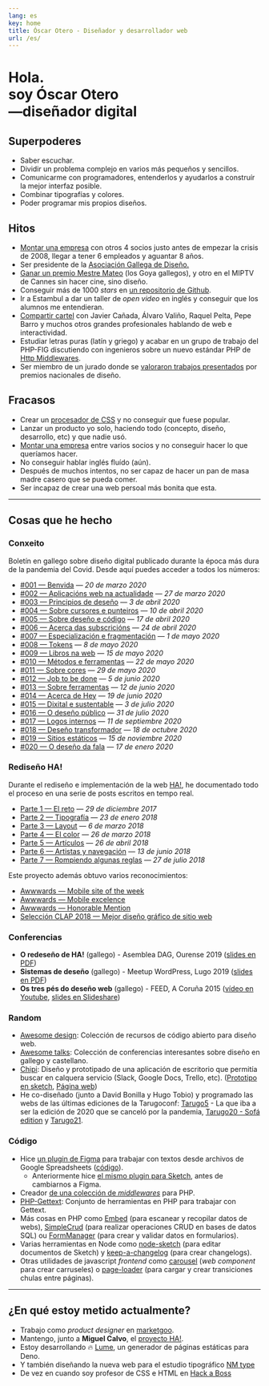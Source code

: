 ```yaml
---
lang: es
key: home
title: Óscar Otero - Diseñador y desarrollador web
url: /es/
---
```


# Hola. <br>soy Óscar Otero <br>—diseñador digital

## Superpoderes

- Saber escuchar.
- Dividir un problema complejo en varios más pequeños y sencillos.
- Comunicarme con programadores, entenderlos y ayudarlos a construír la mejor
  interfaz posible.
- Combinar tipografías y colores.
- Poder programar mis propios diseños.

## Hitos

- [Montar una empresa](http://anavallasuiza.com) con otros 4 socios justo antes
  de empezar la crisis de 2008, llegar a tener 6 empleados y aguantar 8 años.
- Ser presidente de la [Asociación Gallega de Diseño.](https://dag.gal/es)
- [Ganar un premio Mestre Mateo](https://www.academiagalegadoaudiovisual.gal/es/portfolio-item/vii-premios-mestre-mateo/)
  (los Goya gallegos), y otro en el MIPTV de Cannes sin hacer cine, sino diseño.
- Conseguir más de 1000 _stars_ en
  [un repositorio de Github](https://github.com/oscarotero/Embed).
- Ir a Estambul a dar un taller de _open video_ en inglés y conseguir que los
  alumnos me entendieran.
- [Compartir cartel](https://dag.gal/es/feed2015/) con Javier Cañada, Álvaro
  Valiño, Raquel Pelta, Pepe Barro y muchos otros grandes profesionales hablando
  de web e interactividad.
- Estudiar letras puras (latín y griego) y acabar en un grupo de trabajo del
  PHP-FIG discutiendo con ingenieros sobre un nuevo estándar PHP de
  [Http Middlewares](https://www.php-fig.org/psr/psr-15/meta/).
- Ser miembro de un jurado donde se
  [valoraron trabajos presentados](https://www.youtube.com/watch?v=dDnsVNcoiq8)
  por premios nacionales de diseño.

## Fracasos

- Crear un [procesador de CSS](http://stylecow.github.io/) y no conseguir que
  fuese popular.
- Lanzar un producto yo solo, haciendo todo (concepto, diseño, desarrollo, etc)
  y que nadie usó.
- [Montar una empresa](http://anavallasuiza.com) entre varios socios y no
  conseguir hacer lo que queríamos hacer.
- No conseguir hablar inglés fluído (aún).
- Después de muchos intentos, no ser capaz de hacer un pan de masa madre casero
  que se pueda comer.
- Ser incapaz de crear una web persoal más bonita que esta.

---

## Cosas que he hecho

### Conxeito

Boletín en gallego sobre diseño digital publicado durante la época más dura de
la pandemia del Covid. Desde aquí puedes acceder a todos los números:

- [#001 — Benvida](http://eepurl.com/gWhDcn) — _20 de marzo 2020_
- [#002 — Aplicacións web na actualidade](http://eepurl.com/gW6GQn) — _27 de
  marzo 2020_
- [#003 — Principios de deseño](http://eepurl.com/gX19yr) — _3 de abril 2020_
- [#004 — Sobre cursores e punteiros](http://eepurl.com/gYFKG5) — _10 de abril
  2020_
- [#005 — Sobre deseño e código](http://eepurl.com/gZwOff) — _17 de abril 2020_
- [#006 — Acerca das subscricións](http://eepurl.com/g0jglP) — _24 de abril
  2020_
- [#007 — Especialización e fragmentación](http://eepurl.com/g08xOz) — _1 de
  mayo 2020_
- [#008 — Tokens](http://eepurl.com/g10VOz) — _8 de mayo 2020_
- [#009 — Libros na web](http://eepurl.com/g22Uv5) — _15 de mayo 2020_
- [#010 — Métodos e ferramentas](http://eepurl.com/g3JroH) — _22 de mayo 2020_
- [#011 — Sobre cores](http://eepurl.com/g4Sy01) — _29 de mayo 2020_
- [#012 — Job to be done](http://eepurl.com/g5IuWr) — _5 de junio 2020_
- [#013 — Sobre ferramentas](http://eepurl.com/g6wYW5) — _12 de junio 2020_
- [#014 — Acerca de Hey](http://eepurl.com/g7t9wH) — _19 de junio 2020_
- [#015 — Dixital e sustentable](http://eepurl.com/g8Os_v) — _3 de julio 2020_
- [#016 — O deseño público](http://eepurl.com/g_qf1z) — _31 de julio 2020_
- [#017 — Logos internos](http://eepurl.com/hcDGzf) — _11 de septiembre 2020_
- [#018 — Deseño transformador](http://eepurl.com/hfv_U9) — _18 de octubre 2020_
- [#019 — Sitios estáticos](http://eepurl.com/himrb1) — _15 de noviembre 2020_
- [#020 — O deseño da fala](http://eepurl.com/hnuhJv) — _17 de enero 2020_

### Rediseño HA!

Durante el rediseño e implementación de la web
[HA!](https://historia-arte.com/), he documentado todo el proceso en una serie
de posts escritos en tempo real.

- [Parte 1 — El reto](https://medium.com/@misteroom/redise%C3%B1o-ha-parte-1-el-reto-d7d80e4e7245)
  — _29 de diciembre 2017_
- [Parte 2 — Tipografía](https://medium.com/@misteroom/redise%C3%B1o-ha-parte-2-tipograf%C3%ADa-15e1625d17e)
  — _23 de enero 2018_
- [Parte 3 — Layout](https://medium.com/@misteroom/redise%C3%B1o-ha-parte-3-layout-c2a915ef59d5)
  — _6 de marzo 2018_
- [Parte 4 — El color](https://medium.com/@misteroom/redise%C3%B1o-ha-parte-5-el-color-d95735b9086f)
  — _26 de marzo 2018_
- [Parte 5 — Artículos](https://medium.com/@misteroom/redise%C3%B1o-ha-parte-5-art%C3%ADculos-dddafc6e0564)
  — _26 de abril 2018_
- [Parte 6 — Artistas y navegación](https://medium.com/@misteroom/redise%C3%B1o-ha-parte-6-artistas-y-navegaci%C3%B3n-992c02bac030)
  — _13 de junio 2018_
- [Parte 7 — Rompiendo algunas reglas](https://medium.com/@misteroom/redise%C3%B1o-ha-parte-7-rompiendo-algunas-reglas-a344d546a5d3)
  — _27 de julio 2018_

Este proyecto además obtuvo varios reconocimientos:

- [Awwwards — Mobile site of the week](https://www.awwwards.com/mobile-sites/ha)
- [Awwwards — Mobile excelence](https://www.awwwards.com/sites/ha/mobile-excellence-report)
- [Awwwards — Honorable Mention](https://www.awwwards.com/sites/ha)
- [Selección CLAP 2018 — Mejor diseño gráfico de sitio
  web](https://premiosclap.org/ganador-730)

### Conferencias

- **O redeseño de HA!** (gallego) - Asemblea DAG, Ourense 2019
  ([slides en PDF](/keynotes/ha.pdf))
- **Sistemas de deseño** (gallego) - Meetup WordPress, Lugo 2019
  ([slides en PDF](/keynotes/sistemas-de-desenho.pdf))
- **Os tres pés do deseño web** (gallego) - FEED, A Coruña 2015
  ([vídeo en Youtube](https://www.youtube.com/watch?v=qZEqS2QSfrc),
  [slides en Slideshare](https://www.slideshare.net/asociaciondag/os-tres-pes-da-web))

### Random

- [Awesome design](https://github.com/oscarotero/awesome-design): Colección de
  recursos de código abierto para diseño web.
- [Awesome talks](https://github.com/oscarotero/awesome-talks): Colección de
  conferencias interesantes sobre diseño en gallego y castellano.
- [Chipi](https://oscarotero.github.io/chipi-client/): Diseño y prototipado de
  una aplicación de escritorio que permitía buscar en calquera servicio (Slack,
  Google Docs, Trello, etc).
  ([Prototipo en sketch](https://www.sketch.com/s/f46f510c-9f81-432b-be97-8b71d968f526),
  [Página web](https://chipi.io/#/))
- He co-diseñado (junto a David Bonilla y Hugo Tobio) y programado las webs de
  las últimas ediciones de la Tarugoconf:
  [Tarugo5](https://tarugoconf.github.io/tarugo5/) - La que iba a ser la edición
  de 2020 que se canceló por la pandemia,
  [Tarugo20 - Sofá edition](https://tarugoconf.github.io/tarugose/) y
  [Tarugo21](https://tarugo21.netlify.app/).

### Código

- Hice
  [un plugin de Figma](https://www.figma.com/community/plugin/1001444625792698603/marketgoo-copies)
  para trabajar con textos desde archivos de Google Spreadsheets
  ([código](https://github.com/marketgoo/figma-copies)).
  - Anteriormente hice
    [el mismo plugin para Sketch](https://github.com/marketgoo/sketch-copies),
    antes de cambiarnos a Figma.
- Creador [de una colección de _middlewares_](https://github.com/middlewares)
  para PHP.
- [PHP-Gettext](https://github.com/php-gettext): Conjunto de herramientas en PHP
  para trabajar con Gettext.
- Más cosas en PHP como [Embed](https://github.com/oscarotero/Embed) (para
  escanear y recopilar datos de webs),
  [SimpleCrud](https://github.com/oscarotero/simple-crud) (para realizar
  operaciones CRUD en bases de datos SQL) ou
  [FormManager](https://github.com/oscarotero/form-manager) (para crear y
  validar datos en formularios).
- Varias herramientas en Node como
  [node-sketch](https://github.com/oscarotero/node-sketch) (para editar
  documentos de Sketch) y
  [keep-a-changelog](https://github.com/oscarotero/keep-a-changelog) (para crear
  changelogs).
- Otras utilidades de javascript _frontend_ como
  [carousel](https://github.com/oom-components/carousel) (_web component_ para
  crear carruseles) o
  [page-loader](https://github.com/oom-components/page-loader) (para cargar y
  crear transiciones chulas entre páginas).

---

## ¿En qué estoy metido actualmente?

- Trabajo como _product designer_ en [marketgoo](https://www.marketgoo.com/).
- Mantengo, junto a **Miguel Calvo**, el
  [proyecto HA!](https://historia-arte.com/).
- Estoy desarrollando 🔥 [Lume](https://lumeland.github.io/), un generador de
  páginas estáticas para Deno.
- Y también diseñando la nueva web para el estudio tipográfico
  [NM type](http://www.nmtype.com/)
- De vez en cuando soy profesor de CSS e HTML en
  [Hack a Boss](https://hackaboss.com/)
